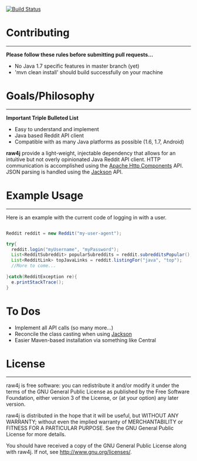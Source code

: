 [![Build Status](https://travis-ci.org/corydissinger/raw4j.png)](https://travis-ci.org/corydissinger/raw4j)
# Contributing
______________
**Please follow these rules before submitting pull requests...**

- No Java 1.7 specific features in master branch (yet)
- 'mvn clean install' should build successfully on your machine


# Goals/Philosophy
______________
**Important Triple Bulleted List**

- Easy to understand and implement
- Java based Reddit API client
- Compatible with as many Java platforms as possible (1.6, 1.7, Android)

**raw4j** provide a light-weight, injectable dependency that allows for an intuitive but not overly opinionated Java Reddit API client. HTTP communication is accomplished using the [Apache Http Components](http://hc.apache.org/) API. JSON parsing is handled using the [Jackson](https://github.com/FasterXML/jackson) API.


# Example Usage
______________

Here is an example with the current code of logging in with a user.

```java

Reddit reddit = new Reddit("my-user-agent");

try{
  reddit.login("myUsername", "myPassword");
  List<RedditSubreddit> popularSubreddits = reddit.subredditsPopular();
  List<RedditLink> topJavaLinks = reddit.listingFor("java", "top");
  //More to come...  
  
}catch(RedditException re){
  e.printStackTrace();
}


```

# To Dos
- Implement all API calls (so many more...)
- Reconcile the class casting when using [Jackson](https://github.com/corydissinger/raw4j/blob/master/src/main/java/com/cd/reddit/json/jackson/RedditJsonParser.java)
- Easier Maven-based installation via something like Central



# License
______________
raw4j is free software: you can redistribute it and/or modify
it under the terms of the GNU General Public License as published by
the Free Software Foundation, either version 3 of the License, or
(at your option) any later version.

raw4j is distributed in the hope that it will be useful,
but WITHOUT ANY WARRANTY; without even the implied warranty of
MERCHANTABILITY or FITNESS FOR A PARTICULAR PURPOSE.  See the
GNU General Public License for more details.

You should have received a copy of the GNU General Public License
along with raw4j.  If not, see <http://www.gnu.org/licenses/>.



